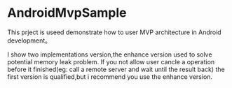 # AndroidMvpSample
This prject is useed demonstrate how to user MVP architecture in Android development。

I show two implementations version,the enhance version used to solve potential memory leak problem.
If you not allow user cancle a operation before it finished(eg: call a remote server and wait until the result back)
the first version is qualified,but i recommend you use the enhance version.
